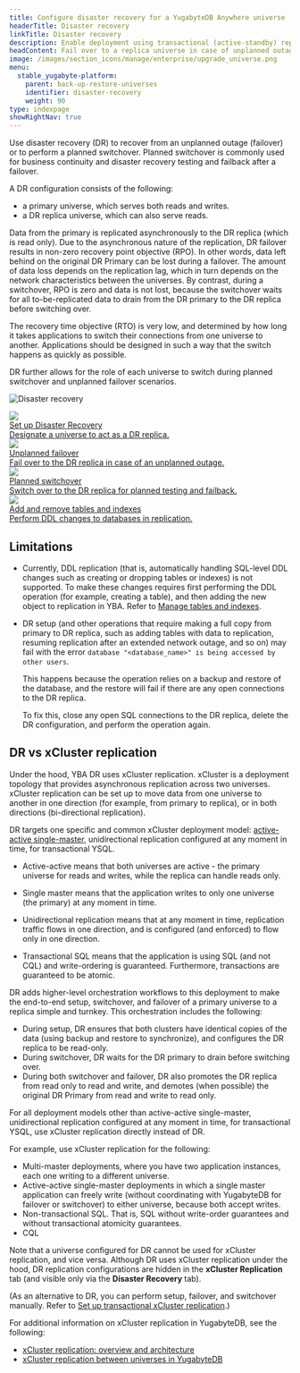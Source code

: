 ```yaml
---
title: Configure disaster recovery for a YugabyteDB Anywhere universe
headerTitle: Disaster recovery
linkTitle: Disaster recovery
description: Enable deployment using transactional (active-standby) replication between universes
headContent: Fail over to a replica universe in case of unplanned outages
image: /images/section_icons/manage/enterprise/upgrade_universe.png
menu:
  stable_yugabyte-platform:
    parent: back-up-restore-universes
    identifier: disaster-recovery
    weight: 90
type: indexpage
showRightNav: true
---
```


Use disaster recovery (DR) to recover from an unplanned outage (failover) or to perform a planned switchover. Planned switchover is commonly used for business continuity and disaster recovery testing and failback after a failover.

A DR configuration consists of the following:

- a primary universe, which serves both reads and writes.
- a DR replica universe, which can also serve reads.

Data from the primary is replicated asynchronously to the DR replica (which is read only). Due to the asynchronous nature of the replication, DR failover results in non-zero recovery point objective (RPO). In other words, data left behind on the original DR Primary can be lost during a failover. The amount of data loss depends on the replication lag, which in turn depends on the network characteristics between the universes. By contrast, during a switchover, RPO is zero and data is not lost, because the switchover waits for all to-be-replicated data to drain from the DR primary to the DR replica before switching over.

The recovery time objective (RTO) is very low, and determined by how long it takes applications to switch their connections from one universe to another. Applications should be designed in such a way that the switch happens as quickly as possible.

DR further allows for the role of each universe to switch during planned switchover and unplanned failover scenarios.

![Disaster recovery](/images/yb-platform/disaster-recovery/disaster-recovery.png)

<div class="row">

  <div class="col-12 col-md-6 col-lg-12 col-xl-6">
    <a class="section-link icon-offset" href="disaster-recovery-setup/">
      <div class="head">
        <img class="icon" src="/images/section_icons/explore/fault_tolerance.png" aria-hidden="true" />
        <div class="title">Set up Disaster Recovery</div>
      </div>
      <div class="body">
        Designate a universe to act as a DR replica.
      </div>
    </a>
  </div>

  <div class="col-12 col-md-6 col-lg-12 col-xl-6">
    <a class="section-link icon-offset" href="disaster-recovery-failover/">
      <div class="head">
        <img class="icon" src="/images/section_icons/explore/high_performance.png" aria-hidden="true" />
        <div class="title">Unplanned failover</div>
      </div>
      <div class="body">
        Fail over to the DR replica in case of an unplanned outage.
      </div>
    </a>
  </div>

  <div class="col-12 col-md-6 col-lg-12 col-xl-6">
    <a class="section-link icon-offset" href="disaster-recovery-switchover/">
      <div class="head">
        <img class="icon" src="/images/section_icons/manage/backup.png" aria-hidden="true" />
        <div class="title">Planned switchover</div>
      </div>
      <div class="body">
        Switch over to the DR replica for planned testing and failback.
      </div>
    </a>
  </div>

  <div class="col-12 col-md-6 col-lg-12 col-xl-6">
    <a class="section-link icon-offset" href="disaster-recovery-tables/">
      <div class="head">
        <img class="icon" src="/images/section_icons/architecture/concepts/replication.png" aria-hidden="true" />
        <div class="title">Add and remove tables and indexes</div>
      </div>
      <div class="body">
        Perform DDL changes to databases in replication.
      </div>
    </a>
  </div>

</div>

## Limitations

- Currently, DDL replication (that is, automatically handling SQL-level DDL changes such as creating or dropping tables or indexes) is not supported. To make these changes requires first performing the DDL operation (for example, creating a table), and then adding the new object to replication in YBA. Refer to [Manage tables and indexes](./disaster-recovery-tables/).

- DR setup (and other operations that require making a full copy from primary to DR replica, such as adding tables with data to replication, resuming replication after an extended network outage, and so on) may fail with the error `database "<database_name>" is being accessed by other users`.

    This happens because the operation relies on a backup and restore of the database, and the restore will fail if there are any open connections to the DR replica.

    To fix this, close any open SQL connections to the DR replica, delete the DR configuration, and perform the operation again.

## DR vs xCluster replication

Under the hood, YBA DR uses xCluster replication. xCluster is a deployment topology that provides asynchronous replication across two universes. xCluster replication can be set up to move data from one universe to another in one direction (for example, from primary to replica), or in both directions (bi-directional replication).

DR targets one specific and common xCluster deployment model: [active-active single-master](../../../../develop/build-global-apps/active-active-single-master/), unidirectional replication configured at any moment in time, for transactional YSQL.

- Active-active means that both universes are active - the primary universe for reads and writes, while the replica can handle reads only.

- Single master means that the application writes to only one universe (the primary) at any moment in time.

- Unidirectional replication means that at any moment in time, replication traffic flows in one direction, and is configured (and enforced) to flow only in one direction.

- Transactional SQL means that the application is using SQL (and not CQL) and  write-ordering is guaranteed. Furthermore, transactions are guaranteed to be  atomic.

DR adds higher-level orchestration workflows to this deployment to make the end-to-end setup, switchover, and failover of a primary universe to a replica simple and turnkey. This orchestration includes the following:

- During setup, DR ensures that both clusters have identical copies of the data (using backup and restore to synchronize), and configures the DR replica to be read-only.
- During switchover, DR waits for the DR primary to drain before switching over.
- During both switchover and failover, DR also promotes the DR replica from read only to read and write, and demotes (when possible) the original DR Primary from read and write to read only.

For all deployment models other than active-active single-master, unidirectional replication configured at any moment in time, for transactional YSQL, use xCluster replication directly instead of DR.

For example, use xCluster replication for the following:

- Multi-master deployments, where you have two application instances, each one writing to a different universe.
- Active-active single-master deployments in which a single master application can freely write (without coordinating with YugabyteDB for failover or switchover) to either universe, because both accept writes.
- Non-transactional SQL. That is, SQL without write-order guarantees and without transactional atomicity guarantees.
- CQL

Note that a universe configured for DR cannot be used for xCluster replication, and vice versa. Although DR uses xCluster replication under the hood, DR replication configurations are hidden in the **xCluster Replication** tab (and visible only via the **Disaster Recovery** tab).

(As an alternative to DR, you can perform setup, failover, and switchover manually. Refer to [Set up transactional xCluster replication](../../../deploy/multi-dc/async-replication/async-transactional-setup/).)

For additional information on xCluster replication in YugabyteDB, see the following:

- [xCluster replication: overview and architecture](../../../architecture/docdb-replication/async-replication/)
- [xCluster replication between universes in YugabyteDB](../../../deploy/multi-dc/async-replication/)
